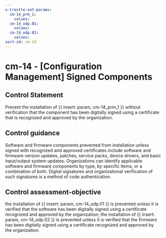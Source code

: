 ```yaml
---
x-trestle-set-params:
  cm-14_prm_1:
    values:
  cm-14_odp.01:
    values:
  cm-14_odp.02:
    values:
sort-id: cm-14
---
```


# cm-14 - \[Configuration Management\] Signed Components

## Control Statement

Prevent the installation of {{ insert: param, cm-14_prm_1 }} without verification that the component has been digitally signed using a certificate that is recognized and approved by the organization.

## Control guidance

Software and firmware components prevented from installation unless signed with recognized and approved certificates include software and firmware version updates, patches, service packs, device drivers, and basic input/output system updates. Organizations can identify applicable software and firmware components by type, by specific items, or a combination of both. Digital signatures and organizational verification of such signatures is a method of code authentication.

## Control assessment-objective

the installation of {{ insert: param, cm-14_odp.01 }} is prevented unless it is verified that the software has been digitally signed using a certificate recognized and approved by the organization;
the installation of {{ insert: param, cm-14_odp.02 }} is prevented unless it is verified that the firmware has been digitally signed using a certificate recognized and approved by the organization.
